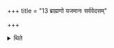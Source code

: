 +++
title = "13 ब्राह्मणो यजमानः सर्ववेदसम्"

+++

<details><summary>थिते</summary>

ब्राह्मणो यजमानः सर्ववेदसम् १३
</details>
